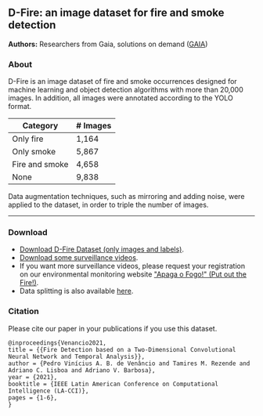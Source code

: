 ##  D-Fire: an image dataset for fire and smoke detection

**Authors:** Researchers from Gaia, solutions on demand ([GAIA](https://www.gaiasd.com/))

### About

D-Fire is an image dataset of fire and smoke occurrences designed for machine learning and object detection algorithms with more than 20,000 images. In addition, all images were annotated according to the YOLO format.

| Category | # Images |
| ------------- | ------------- |
| Only fire  | 1,164  |
| Only smoke  | 5,867  |
| Fire and smoke  | 4,658  |
| None  | 9,838  |

Data augmentation techniques, such as mirroring and adding noise, were applied to the dataset, in order to triple the number of images.

***

### Download

* [Download D-Fire Dataset (only images and labels)](https://drive.google.com/drive/folders/1DWgsQLVgkkLM8m-VcugHNpD5WYDbjYp5?usp=sharing).
* [Download some surveillance videos](https://drive.google.com/drive/folders/1P5TNDP7ZrWpIZ4v_Aav5hf3S9UII2ZKA?usp=sharing).
* If you want more surveillance videos, please request your registration on our environmental monitoring website ["Apaga o Fogo!" (Put out the Fire!)](https://apagaofogo.eco.br/).
* Data splitting is also available [here](https://drive.google.com/drive/folders/1Np_FC3MuuFJgV-z0FmZwS9YzsTKdyRGJ?usp=sharing).

### Citation

Please cite our paper in your publications if you use this dataset.

```
@inproceedings{Venancio2021,
title = {{Fire Detection based on a Two-Dimensional Convolutional Neural Network and Temporal Analysis}},
author = {Pedro Vinícius A. B. de Venâncio and Tamires M. Rezende and Adriano C. Lisboa and Adriano V. Barbosa},
year = {2021},
booktitle = {IEEE Latin American Conference on Computational Intelligence (LA-CCI)},
pages = {1-6},
}
```
